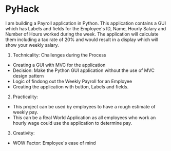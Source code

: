 # PyHack
I am building a Payroll application in Python. This application contains a GUI which has Labels and fields for the Employee's ID, Name, Hourly Salary and Number of Hours worked during the week. The application will calculate them including a tax rate of 20% and would result in a display which will show your weekly salary. 

1. Technicality: 
Challenges during the Process 
- Creating a GUI with MVC for the application
- Decision: Make the Python GUI application without the use of MVC design pattern
- Logic of findong out the Weekly Payroll for an Employee
- Creating the application with button, Labels and fields. 

2. Practicality:
- This project can be used by employees to have a rough estimate of weekly pay. 
- This can be a Real World Application as all employees who work an hourly wage could use the application to determine pay. 

3. Creativity: 
- WOW Factor: Employee's ease of mind 
 

